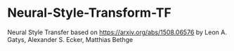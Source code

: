 # Neural-Style-Transform-TF
Neural Style Transfer based on https://arxiv.org/abs/1508.06576 by Leon A. Gatys, Alexander S. Ecker, Matthias Bethge
